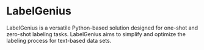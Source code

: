 # LabelGenius
LabelGenius is a versatile Python-based solution designed for one-shot and zero-shot labeling tasks. LabelGenius aims to simplify and optimize the labeling process for text-based data sets.
